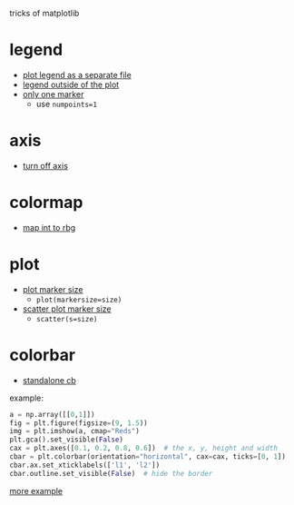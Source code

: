 tricks of matplotlib


# legend

- [plot legend as a separate file](https://stackoverflow.com/questions/4534480/get-legend-as-a-separate-picture-in-matplotlib)
- [legend outside of the plot](https://stackoverflow.com/a/4700762/557067)
- [only one marker](https://stackoverflow.com/questions/6146778/matplotlib-legend-markers-only-once?rq=1)
  - use `numpoints=1`


# axis

- [turn off axis](https://stackoverflow.com/questions/14908576/how-to-remove-frame-from-matplotlib-pyplot-figure-vs-matplotlib-figure-frame)


# colormap

- [map int to rbg](https://stackoverflow.com/questions/15140072/how-to-map-number-to-color-using-matplotlibs-colormap)

# plot

- [plot marker size](https://matplotlib.org/1.3.1/examples/pylab_examples/filledmarker_demo.html)
  - `plot(markersize=size)`
- [scatter plot marker size](https://stackoverflow.com/questions/14827650/pyplot-scatter-plot-marker-size)
  - `scatter(s=size)`


# colorbar

- [standalone cb](https://stackoverflow.com/a/16599889/557067)

example:

```python
a = np.array([[0,1]])
fig = plt.figure(figsize=(9, 1.5))
img = plt.imshow(a, cmap="Reds")
plt.gca().set_visible(False)
cax = plt.axes([0.1, 0.2, 0.8, 0.6])  # the x, y, height and width
cbar = plt.colorbar(orientation="horizontal", cax=cax, ticks=[0, 1])
cbar.ax.set_xticklabels(['l1', 'l2'])
cbar.outline.set_visible(False)  # hide the border
```

[more example](http://193.166.24.212:9999/notebooks/legend_and_colorbars.ipynb)